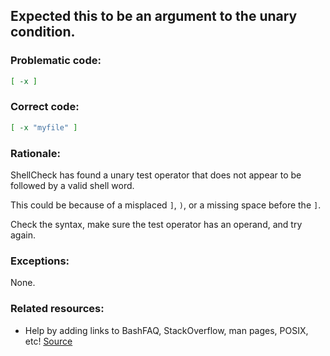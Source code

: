 ## Expected this to be an argument to the unary condition.

### Problematic code:

```sh
[ -x ]
```

### Correct code:

```sh
[ -x "myfile" ]
```
### Rationale:

ShellCheck has found a unary test operator that does not appear to be followed by a valid shell word. 

This could be because of a misplaced `]`, `)`, or a missing space before the `]`.

Check the syntax, make sure the test operator has an operand, and try again.

### Exceptions:

None.

### Related resources:

* Help by adding links to BashFAQ, StackOverflow, man pages, POSIX, etc!
[Source](https://github.com/koalaman/shellcheck/wiki/SC1019)

